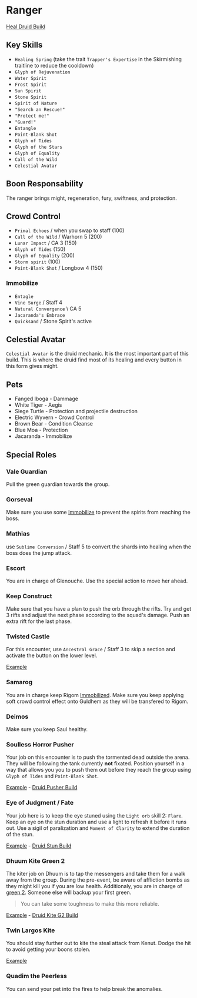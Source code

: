 # Ranger

[Heal Druid Build](http://gw2skills.net/editor/?POxEY6MsMBWCDhpwIxyVyr9Ni4A-zRRYQBJqG1fdlR1VV6pqvHkQ5vl23sA-e)

## Key Skills

- `Healing Spring` (take the trait `Trapper's Expertise` in the Skirmishing traitline to reduce the cooldown)
- `Glyph of Rejuvenation`
- `Water Spirit`
- `Frost Spirit`
- `Sun Spirit`
- `Stone Spirit`
- `Spirit of Nature`
- `"Search an Rescue!"`
- `"Protect me!"`
- `"Guard!"`
- `Entangle`
- `Point-Blank Shot`
- `Glyph of Tides`
- `Glyph of the Stars`
- `Glyph of Equality`
- `Call of the Wild`
- `Celestial Avatar`

## Boon Responsability

The ranger brings might, regeneration, fury, swiftness, and protection.

## Crowd Control

- `Primal Echoes` / when you swap to staff (100)
- `Call of the Wild` / Warhorn 5 (200)
- `Lunar Impact` / CA 3 (150)
- `Glyph of Tides` (150)
- `Glyph of Equality` (200)
- `Storm spirit` (100)
- `Point-Blank Shot` / Longbow 4 (150)

### Immobilize

- `Entagle`
- `Vine Surge` / Staff 4
- `Natural Convergence` \ CA 5
- `Jacaranda's Embrace`
- `Quicksand` / Stone Spirit's active

## Celestial Avatar

`Celestial Avatar` is the druid mechanic. It is the most important part of this build. This is where the druid find most of its healing and every button in this form gives might.

## Pets

- Fanged Iboga - Dammage
- White Tiger - Aegis
- Siege Turtle - Protection and projectile destruction
- Electric Wyvern - Crowd Control
- Brown Bear - Condition Cleanse
- Blue Moa - Protection
- Jacaranda - Immobilize

## Special Roles

### Vale Guardian

Pull the green guardian towards the group.

### Gorseval

Make sure you use some [Immobilize](#immobilize) to prevent the spirits from reaching the boss.

### Mathias

use `Sublime Conversion` / Staff 5 to convert the shards into healing when the boss does the jump attack.

### Escort

You are in charge of Glenouche. Use the special action to move her ahead.

### Keep Construct

Make sure that you have a plan to push the orb through the rifts. Try and get 3 rifts and adjust the next phase according to the squad's damage. Push an extra rift for the last phase.

### Twisted Castle

For this encounter, use `Ancestral Grace` / Staff 3 to skip a section and activate the button on the lower level.

[Example](https://youtu.be/yuncK5j29R4)

### Samarog

You are in charge keep Rigom [Immobilized](#immobilize). Make sure you keep applying soft crowd control effect onto Guldhem as they will be transfered to Rigom.

### Deimos

Make sure you keep Saul healthy.

### Soulless Horror Pusher

Your job on this encounter is to push the tormented dead outside the arena. They will be following the tank currently **not** fixated. Position yourself in a way that allows you you to push them out before they reach the group using `Glyph of Tides` and `Point-Blank Shot`.

[Example](https://youtu.be/eke6J8yA0FE) - [Druid Pusher Build](http://gw2skills.net/editor/?POhAYNlVwSYKsGGJO2TetsSOWcA-zRJYqR1fhkaEUdRleq67BJU+bp9NL-e)

### Eye of Judgment / Fate

Your job here is to keep the eye stuned using the `Light orb` skill 2: `Flare`. Keep an eye on the stun duration and use a light to refresh it before it runs out. Use a sigil of paralization and `Moment of Clarity` to extend the duration of the stun.

[Example](https://youtu.be/wTn-TJbNWWw?t=336) - [Druid Stun Build](http://gw2skills.net/editor/?POxEY6MsMBWCThhwIxxfyrZNi4A-zRJYqR9fh0SBUdUleq67BJU28vl23sA-e)

### Dhuum Kite Green 2

The kiter job on Dhuum is to tap the messengers and take them for a walk away from the group. During the pre-event, be aware of affliction bombs as they might kill you if you are low health. Additionaly, you are in charge of [green 2](/mechanics/dhuum-green.md). Someone else will backup your first green.

> You can take some toughness to make this more reliable.

[Example](https://youtu.be/ytsuUhgpx6A) - [Druid Kite G2 Build](http://gw2skills.net/editor/?POxEYiNssCWCThNyIxyVyr1VyriD-zRJYqR9fZUdVleq67BJU+bp9NL-e)

### Twin Largos Kite

You should stay further out to kite the steal attack from Kenut. Dodge the hit to avoid getting your boons stolen.

[Example](https://youtu.be/4YeOZs4RUuc)

### Quadim the Peerless

You can send your pet into the fires to help break the anomalies.
